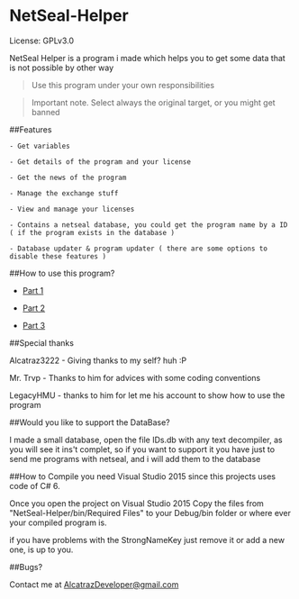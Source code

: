 # NetSeal-Helper

License: GPLv3.0

NetSeal Helper is a program i made which helps you to get some data that is not possible by other way

> Use this program under your own responsibilities


> Important note. Select always the original target, or you might get banned


##Features

    - Get variables

    - Get details of the program and your license

    - Get the news of the program

    - Manage the exchange stuff

    - View and manage your licenses

    - Contains a netseal database, you could get the program name by a ID ( if the program exists in the database )

    - Database updater & program updater ( there are some options to disable these features )
    
    

##How to use this program?

* [Part 1](https://www.youtube.com/watch?v=BOu2Yrmq7V0)

* [Part 2](https://www.youtube.com/watch?v=pcKD45U61VI)

* [Part 3](https://www.youtube.com/watch?v=_zN4uq-3TEU)



##Special thanks

Alcatraz3222 - Giving thanks to my self? huh :P

Mr. Trvp - Thanks to him for advices with some coding conventions

LegacyHMU - thanks to him for let me his account to show how to use the program



##Would you like to support the DataBase?

I made a small database, open the file IDs.db with any text decompiler, as you will see it ins't complet, so if you want to support it you have just to send me programs with netseal, and i will add them to the database



##How to Compile
you need Visual Studio 2015 since this projects uses code of C# 6.

Once you open the project on Visual Studio 2015 Copy the files from "NetSeal-Helper/bin/Required Files" to your Debug/bin folder or where ever your compiled program is.

if you have problems with the StrongNameKey just remove it or add a new one, is up to you.



##Bugs?

Contact me at AlcatrazDeveloper@gmail.com
